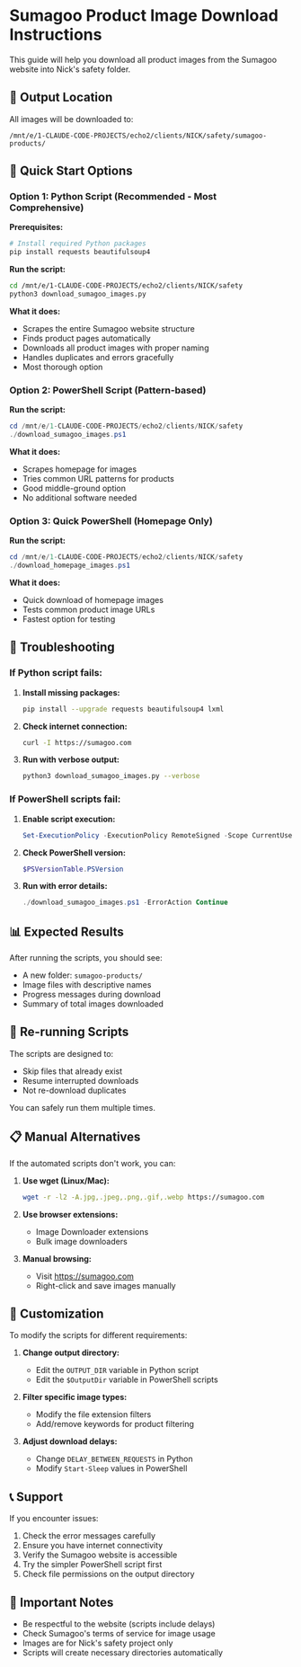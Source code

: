 # Sumagoo Product Image Download Instructions

This guide will help you download all product images from the Sumagoo website into Nick's safety folder.

## 📁 Output Location
All images will be downloaded to:
```
/mnt/e/1-CLAUDE-CODE-PROJECTS/echo2/clients/NICK/safety/sumagoo-products/
```

## 🚀 Quick Start Options

### Option 1: Python Script (Recommended - Most Comprehensive)

**Prerequisites:**
```bash
# Install required Python packages
pip install requests beautifulsoup4
```

**Run the script:**
```bash
cd /mnt/e/1-CLAUDE-CODE-PROJECTS/echo2/clients/NICK/safety
python3 download_sumagoo_images.py
```

**What it does:**
- Scrapes the entire Sumagoo website structure
- Finds product pages automatically
- Downloads all product images with proper naming
- Handles duplicates and errors gracefully
- Most thorough option

### Option 2: PowerShell Script (Pattern-based)

**Run the script:**
```powershell
cd /mnt/e/1-CLAUDE-CODE-PROJECTS/echo2/clients/NICK/safety
./download_sumagoo_images.ps1
```

**What it does:**
- Scrapes homepage for images
- Tries common URL patterns for products
- Good middle-ground option
- No additional software needed

### Option 3: Quick PowerShell (Homepage Only)

**Run the script:**
```powershell
cd /mnt/e/1-CLAUDE-CODE-PROJECTS/echo2/clients/NICK/safety
./download_homepage_images.ps1
```

**What it does:**
- Quick download of homepage images
- Tests common product image URLs
- Fastest option for testing

## 🔧 Troubleshooting

### If Python script fails:
1. **Install missing packages:**
   ```bash
   pip install --upgrade requests beautifulsoup4 lxml
   ```

2. **Check internet connection:**
   ```bash
   curl -I https://sumagoo.com
   ```

3. **Run with verbose output:**
   ```bash
   python3 download_sumagoo_images.py --verbose
   ```

### If PowerShell scripts fail:
1. **Enable script execution:**
   ```powershell
   Set-ExecutionPolicy -ExecutionPolicy RemoteSigned -Scope CurrentUser
   ```

2. **Check PowerShell version:**
   ```powershell
   $PSVersionTable.PSVersion
   ```

3. **Run with error details:**
   ```powershell
   ./download_sumagoo_images.ps1 -ErrorAction Continue
   ```

## 📊 Expected Results

After running the scripts, you should see:
- A new folder: `sumagoo-products/`
- Image files with descriptive names
- Progress messages during download
- Summary of total images downloaded

## 🔄 Re-running Scripts

The scripts are designed to:
- Skip files that already exist
- Resume interrupted downloads
- Not re-download duplicates

You can safely run them multiple times.

## 📋 Manual Alternatives

If the automated scripts don't work, you can:

1. **Use wget (Linux/Mac):**
   ```bash
   wget -r -l2 -A.jpg,.jpeg,.png,.gif,.webp https://sumagoo.com
   ```

2. **Use browser extensions:**
   - Image Downloader extensions
   - Bulk image downloaders

3. **Manual browsing:**
   - Visit https://sumagoo.com
   - Right-click and save images manually

## 🎯 Customization

To modify the scripts for different requirements:

1. **Change output directory:**
   - Edit the `OUTPUT_DIR` variable in Python script
   - Edit the `$OutputDir` variable in PowerShell scripts

2. **Filter specific image types:**
   - Modify the file extension filters
   - Add/remove keywords for product filtering

3. **Adjust download delays:**
   - Change `DELAY_BETWEEN_REQUESTS` in Python
   - Modify `Start-Sleep` values in PowerShell

## 📞 Support

If you encounter issues:
1. Check the error messages carefully
2. Ensure you have internet connectivity
3. Verify the Sumagoo website is accessible
4. Try the simpler PowerShell script first
5. Check file permissions on the output directory

## 🔐 Important Notes

- Be respectful to the website (scripts include delays)
- Check Sumagoo's terms of service for image usage
- Images are for Nick's safety project only
- Scripts will create necessary directories automatically